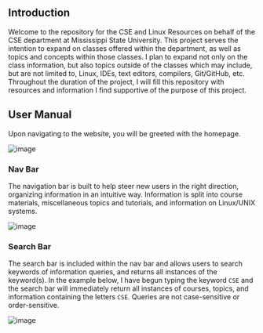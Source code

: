 ## Introduction
Welcome to the repository for the CSE and Linux Resources on behalf of the CSE department at Mississippi State University. This project serves the intention to expand on classes offered within the department, as well as topics and concepts within those classes. I plan to expand not only on the class information, but also topics outside of the classes which may include, but are not limited to, Linux, IDEs, text editors, compilers, Git/GitHub, etc. Throughout the duration of the project, I will fill this repository with resources and information I find supportive of the purpose of this project.

## User Manual
Upon navigating to the website, you will be greeted with the homepage.

![image](https://github.com/swperb/CSE-Linux-Resources/assets/117658428/1e250663-c1e6-4d21-a432-e8a2f86b519a)

### Nav Bar
The navigation bar is built to help steer new users in the right direction, organizing information in an intuitive way. Information is split into course materials, miscellaneous topics and tutorials, and information on Linux/UNIX systems.

![image](https://github.com/swperb/CSE-Linux-Resources/assets/117658428/26c4bb02-868c-444d-8312-0c30f0c30c8a)

### Search Bar
The search bar is included within the nav bar and allows users to search keywords of information queries, and returns all instances of the keyword(s). In the example below, I have begun typing the keyword `CSE` and the search bar will immediately return all instances of courses, topics, and information containing the letters `CSE`. Queries are not case-sensitive or order-sensitive.

![image](https://github.com/swperb/CSE-Linux-Resources/assets/117658428/9c29e73a-50b4-48c5-8e19-75ed5be15e39)

